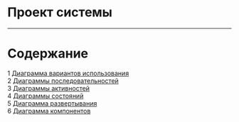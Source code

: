 # Проект системы
---

# Содержание
1 [Диаграмма вариантов использования](UseCase/README.md)  
2 [Диаграммы последовательностей](SequenceDiagrams/README.md)  
3 [Диаграммы активностей](ActivityDiagrams/README.md)  
4 [Диаграммы состояний](StateDiagrams/README.md)  
5 [Диаграмма развертывания](Deployment/README.md)  
6 [Диаграмма компонентов](ComponentDiagram/README.md)  
